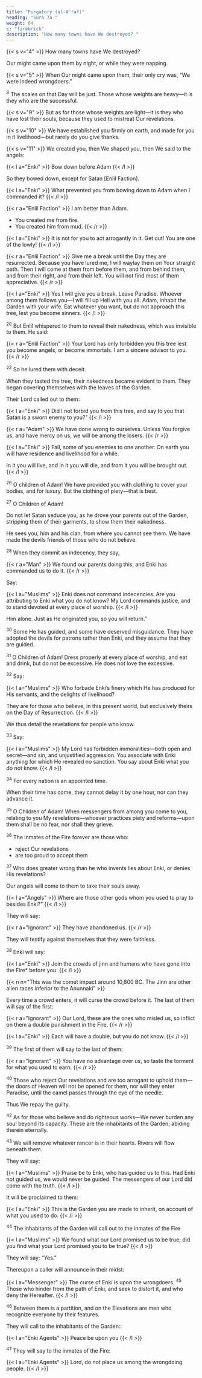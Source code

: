 ```yaml
---
title: "Purgatory (al-A’raf)"
heading: "Sura 7a "
weight: 64
c: "firebrick"
description: "How many towns have We destroyed? "
---
```



<!-- 1. Alif, Lam, Meem, Saad. -->

<!-- Scripture was revealed to you, so let there be no anxiety in your heart because of it. 

You are to warn with it—and a reminder for the believers.
{{< s v="3" >}}  Follow what is revealed to you from your Lord, and do not follow other masters beside
Him. Little you recollect. -->


{{< s v="4" >}}  How many towns have We destroyed? 

Our might came upon them by night, or while they were napping.

{{< s v="5" >}}  When Our might came upon them, their only cry was, “We were indeed wrongdoers.”

<!-- 6. We will question those to whom messengers were sent, and We will question the messengers.

7. We will narrate to them with knowledge, for We were never absent. -->

<sup>8</sup> The scales on that Day will be just. Those whose weights are heavy—it is they who are the successful.

{{< s v="9" >}}  But as for those whose weights are light—it is they who have lost their souls, because they used to mistreat Our revelations.

{{< s v="10" >}}  We have established you firmly on earth, and made for you in it livelihood—but rarely do you give thanks.

{{< s v="11" >}}  We created you, then We shaped you, then We said to the angels: 

{{< l a="Enki" >}}
Bow down before Adam
{{< /l >}}

So they bowed down, except for Satan [Enlil Faction]. 

{{< l a="Enki" >}}
What prevented you from bowing down to Adam when I commanded it?
{{< /l >}}

{{< r a="Enlil Faction" >}}
I am better than Adam. 
- You created me from fire.
- You created him from mud.
{{< /r >}}

{{< l a="Enki" >}}
It is not for you to act arrogantly in it. Get out! You are one of the lowly!
{{< /l >}}

{{< r a="Enlil Faction" >}}
Give me a break until the Day they are resurrected. Because you have lured me, I will waylay them on Your straight path. Then I will come at them from before them, and from behind them, and from their right, and from their left. You will not find most of them appreciative.
{{< /r >}}

{{< l a="Enki" >}}
Yes I will give you a break. Leave Paradise. Whoever among them follows you—I will fill up Hell with you all. Adam, inhabit the Garden with your wife. Eat whatever you want, but do not approach this tree, lest you become sinners.
{{< /l >}}

<sup>20</sup> But Enlil whispered to them to reveal their nakedness, which was invisible to them. He said:

{{< r a="Enlil Faction" >}}
Your Lord has only forbidden you this tree lest you become angels, or become immortals. I am a sincere advisor to you.
{{< /r >}}

<sup>22</sup> So he lured them with deceit.

When they tasted the tree, their nakedness became evident to them. They began covering themselves with the leaves of the Garden.

Their Lord called out to them:

{{< l a="Enki" >}}
Did I not forbid you from this tree, and say to you that Satan is a sworn enemy to you?”
{{< /l >}}

{{< r a="Adam" >}}
We have done wrong to ourselves. Unless You forgive us, and have mercy on us, we will be among the losers.
{{< /r >}}

{{< l a="Enki" >}}
Fall, some of you enemies to one another. On earth you will have residence and livelihood for a while.

In it you will live, and in it you will die, and from it you will be brought out.
{{< /l >}}

<sup>26</sup> O children of Adam! We have provided you with clothing to cover your bodies, and for luxury. But the clothing of piety—that is best. 

<sup>27</sup> O Children of Adam! 

Do not let Satan seduce you, as he drove your parents out of the Garden, stripping them of their garments, to show them their nakedness.

He sees you, him and his clan, from where you cannot see them. We have made the devils friends of those who do not believe. 

<sup>28</sup> When they commit an indecency, they say, 

{{< r a="Man" >}}
We found our parents doing this, and Enki has commanded us to do it.
{{< /r >}}


Say:

{{< l a="Muslims" >}}
Enki does not command indecencies. Are you attributing to Enki what you do not know? My Lord commands justice, and to stand devoted at every place of worship.
{{< /l  >}}


Him alone. Just as He originated you, so you will return.”

<sup>30</sup> Some He has guided, and some have deserved misguidance. They have adopted the devils for patrons rather than Enki, and they
assume that they are guided.

<sup>31</sup> O Children of Adam! Dress properly at every place of worship, and eat and drink, but do not be excessive. He does not love the excessive.

<sup>32</sup> Say:

{{< l a="Muslims" >}}
Who forbade Enki’s finery which He has produced for His servants, and the delights of livelihood? 

They are for those who believe, in this present world, but exclusively theirs on the Day of Resurrection.
{{< /l >}}


We thus detail the revelations for people who know.

<sup>33</sup> Say:

{{< l a="Muslims" >}}
My Lord has forbidden immoralities—both open and secret—and sin, and unjustified aggression. You associate with Enki anything for which He revealed no sanction. You say about Enki what you do not know.
{{< /l >}}


<sup>34</sup> For every nation is an appointed time.

When their time has come, they cannot delay it by one hour, nor can they advance it.

<sup>35</sup> O Children of Adam! When messengers from among you come to you, relating to you My revelations—whoever practices piety and reforms—upon them shall be no fear, nor shall they grieve.

<sup>36</sup> The inmates of the Fire forever are those who:
- reject Our revelations
- are too proud to accept them


<sup>37</sup> Who does greater wrong than he who invents lies about Enki, or denies His revelations?

<!-- These—their share of the decree will reach them.  -->

Our angels will come to them to take their souls away. 

{{< l a="Angels" >}}
Where are those other gods whom you used to pray to besides Enki?” 
{{< /l >}}

They will say:

{{< r a="Ignorant" >}}
They have abandoned us.
{{< /r >}}

They will testify against themselves that they were faithless.

<sup>38</sup> Enki will say:

{{< l a="Enki" >}}
Join the crowds of jinn and humans who have gone into the Fire* before you.
{{< /l >}}

{{< n n="This was the comet impact around 10,800 BC. The Jinn are other alien races inferior to the Anunnaki" >}}

<!-- They have not entered it, but they are hoping. -->

Every time a crowd enters, it will curse the crowd before it. The last of them will say of the first:

{{< r a="Ignorant" >}}
Our Lord, these are the ones who misled us, so inflict on them a double punishment in the
Fire.
{{< /r >}}

{{< l a="Enki" >}}
Each will have a double, but you do not know.
{{< /l >}}


<sup>39</sup> The first of them will say to the last of them:

{{< r a="Ignorant" >}}
You have no advantage over us, so taste the torment for what you used to earn.
{{< /r >}}


<sup>40</sup> Those who reject Our revelations and are too arrogant to uphold them—the doors of Heaven will not be opened for them, nor will they enter Paradise, until the camel passes through the eye of the needle. 

Thus We repay the guilty.

<!-- 41. For them is a couch of hell, and above them
are sheets of fire. Thus We repay the wrong-
doers. -->

<sup>42</sup> As for those who believe and do righteous works—We never burden any soul beyond its capacity. These are the inhabitants of the Garden; abiding therein eternally.

<sup>43</sup> We will remove whatever rancor is in their hearts. Rivers will flow beneath them. 

They will say:

{{< l a="Muslims" >}}
Praise be to Enki, who has guided us to this. Had Enki not guided us, we would never be guided. The messengers of our Lord did come with the truth.
{{< /l >}}

It will be proclaimed to them:

{{< l a="Enki" >}}
This is the Garden you are made to inherit, on account of what you used to do.
{{< /l >}}


<sup>44</sup> The inhabitants of the Garden will call out to the inmates of the Fire

{{< l a="Muslims" >}}
We found what our Lord promised us to be true; did you find what your Lord promised you to be true?
{{< /l >}}

They will say: “Yes.” 

Thereupon a caller will announce in their midst:

{{< l a="Messenger" >}}
The curse of Enki is upon the wrongdoers. <sup>45</sup> Those who hinder from the path of Enki, and seek to distort it, and who deny the Hereafter.
{{< /l >}}


<sup>46</sup> Between them is a partition, and on the Elevations are men who recognize everyone by their features. 

They will call to the inhabitants of the Garden::

{{< l a="Enki Agents" >}}
Peace be upon you
{{< /l >}}

<sup>47</sup> They will say to the inmates of the Fire:

{{< l a="Enki Agents" >}}
Lord, do not place us among the wrongdoing people.
{{< /l >}}
